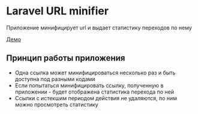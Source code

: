 # Laravel URL minifier

Приложение минифицирует url и выдает статистику переходов по нему

[Демо](https://min.ctrlv.me/)

## Принцип работы приложения
- Одна ссылка может минифицироваться несколько раз и быть доступна под разными кодами
- Если попытаться минифицировать ссылку, полученную в приложении - будет отображена статистика перехода по ней
- Ссылки с истекшим периодом действия не удаляются, по ним можно просмотреть статистику
